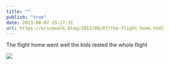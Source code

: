 ```yaml
---
title: ""
publish: "true"
date: 2013-08-07 15:27:31
url: https://ericmwalk.blog/2013/08/07/the-flight-home.html
---
```


The flight home went well the kids rested the whole flight

![](https://ericmwalk.blog/uploads/2022/d20071bc9c.jpg)